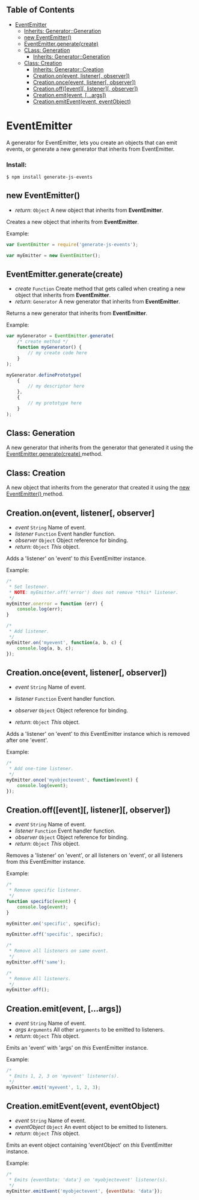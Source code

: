 ## Table of Contents

* [ EventEmitter ](#event-emitter)
	* [ Inherits: Generator::Generation ](https://github.com/Mike96Angelo/Generate-JS#class-generation)
	* [ new EventEmitter() ](#event-emitter-create)
	* [ EventEmitter.generate(create) ](#event-emitter-generate)
	* [ CLass: Generation ](#class-generation)
		* [ Inherits: Generator::Generation ](https://github.com/Mike96Angelo/Generate-JS#class-generation)
	* [ Class: Creation ](#class-creation)
		* [ Inherits: Generator::Creation ](https://github.com/Mike96Angelo/Generate-JS#class-creation)
		* [ Creation.on(event, listener[, observer]) ](#creation-on)
		* [ Creation.once(event, listener[, observer]) ](#creation-once)
		* [ Creation.off([event][, listener][, observer]) ](#creation-off)
		* [ Creation.emit(event, [...args]) ](#creation-emit)
		* [ Creation.emitEvent(event, eventObject) ](#creation-emit-event)

<a name="event-emitter"></a>
EventEmitter
============

A generator for EventEmitter, lets you create an objects that can emit events, or generate a new generator that inherits from EventEmitter.

### Install:
```
$ npm install generate-js-events
```

<a name="event-emitter-create"></a>
## new EventEmitter()

* *return*: `Object` A new object that inherits from **EventEmitter**.

Creates a new object that inherits from **EventEmitter**.

Example:
```javascript
var EventEmitter = require('generate-js-events');

var myEmitter = new EventEmitter();
```

<a name="event-emitter-generate"></a>
## EventEmitter.generate(create)

* *create* `Function` Create method that gets called when creating a new object that inherits from **EventEmitter**.
* *return*: `Generator` A new generator that inherits from **EventEmitter**.

Returns a new generator that inherits from **EventEmitter**.

Example:
```javascript
var myGenerator = EventEmitter.generate(
	/* create method */
	function myGenerator() {
		// my create code here
	}
);

myGenerator.definePrototype(
	{
		// my descriptor here
	},
	{
		// my prototype here
	}
);

```

<a name="class-generation"></a>
## Class: Generation

A new generator that inherits from the generator that generated it using the [ EventEmitter.generate(create) ](#event-emitter-generate) method.

<a name="class-creation"></a>
## Class: Creation

A new object that inherits from the generator that created it using the [ new EventEmitter() ](#event-emitter-create) method.

<a name="creation-on"></a>
## Creation.on(event, listener[, observer]

* *event* `String` Name of event.
* *listener* `Function` Event handler function.
* *observer* `Object` Object reference for binding.
* *return*: `Object` *This* object.

Adds a 'listener' on 'event' to *this* EventEmitter instance.

Example:
```javascript
/*
 * Set lestener.
 * NOTE: myEmitter.off('error') does not remove *this* listener.
 */
myEmitter.onerror = function (err) {
	console.log(err);
}

/*
 * Add listener.
 */
myEmitter.on('myevent', function(a, b, c) {
	console.log(a, b, c);
});

```

<a name="creation-once"></a>
## Creation.once(event, listener[, observer])

* *event* `String` Name of event.
* *listener* `Function` Event handler function.
* *observer* `Object` Object reference for binding.

* *return*: `Object` *This* object.

Adds a 'listener' on 'event' to *this* EventEmitter instance which is removed after one 'event'.

Example:
```javascript
/*
 * Add one-time listener.
 */
myEmitter.once('myobjectevent', function(event) {
	console.log(event);
});

```

<a name="creation-off"></a>
## Creation.off([event][, listener][, observer])

* *event* `String` Name of event.
* *listener* `Function` Event handler function.
* *observer* `Object` Object reference for binding.
* *return*: `Object` *This* object.

Removes a 'listener' on 'event', or all listeners on 'event', or all listeners from *this* EventEmitter instance.

Example:
```javascript
/*
 * Remove specific listener.
 */
function specific(event) {
	console.log(event);
}

myEmitter.on('specific', specific);

myEmitter.off('specific', specific);

/*
 * Remove all listeners on same event.
 */
myEmitter.off('same');

/*
 * Remove All listeners.
 */
myEmitter.off();

```

<a name="creation-emit"></a>
## Creation.emit(event, [...args])

* *event* `String` Name of event.
* *args* `Arguments` All other `arguments` to be emitted to listeners.
* *return*: `Object` *This* object.

Emits an 'event' with 'args' on *this* EventEmitter instance.

Example:
```javascript
/*
 * Emits 1, 2, 3 on 'myevent' listener(s).
 */
myEmitter.emit('myevent', 1, 2, 3);

```

<a name="creation-emit-event"></a>
## Creation.emitEvent(event, eventObject)

* *event* `String` Name of event.
* *eventObject* `Object` An event object to be emitted to listeners.
* *return*: `Object` *This* object.

Emits an event object containing 'eventObject' on *this* EventEmitter instance.

Example:
```javascript
/*
 * Emits {eventData: 'data'} on 'myobjectevent' listener(s).
 */
myEmitter.emitEvent('myobjectevent', {eventData: 'data'});

```
